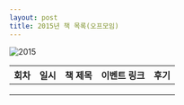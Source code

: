 ```yaml
---
layout: post
title: 2015년 책 목록(오프모임)
---
```


![2015](https://cloud.githubusercontent.com/assets/1955312/12066478/a97225ba-b02b-11e5-9dbf-da987d458636.jpg)


| 회차   | 일시   | 책 제목                                   | 이벤트 링크  |              후기                    |
| ----- |:------:| :-------------------------------------|:-------:|:---------------------------------------- |
|   |    |  |  |  |
|   |    |  |  |  |
|   |    |  |  |  |
